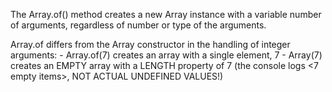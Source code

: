 The Array.of() method creates a new Array instance with a variable number of arguments, regardless of number or type of the arguments.

Array.of differs from the Array constructor in the handling of integer arguments:
    - Array.of(7)
        creates an array with a single element, 7
    - Array(7)
        creates an EMPTY array with a LENGTH property of 7 (the console logs <7 empty items>, NOT ACTUAL UNDEFINED VALUES!)